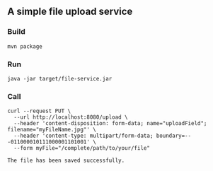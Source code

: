 ## A simple file upload service

### Build
`mvn package`

### Run
`java -jar target/file-service.jar`

### Call
```
curl --request PUT \
  --url http://localhost:8080/upload \
  --header 'content-disposition: form-data; name="uploadField"; filename="myFileName.jpg"' \
  --header 'content-type: multipart/form-data; boundary=---011000010111000001101001' \
  --form myFile="/complete/path/to/your/file"

The file has been saved successfully.
```
